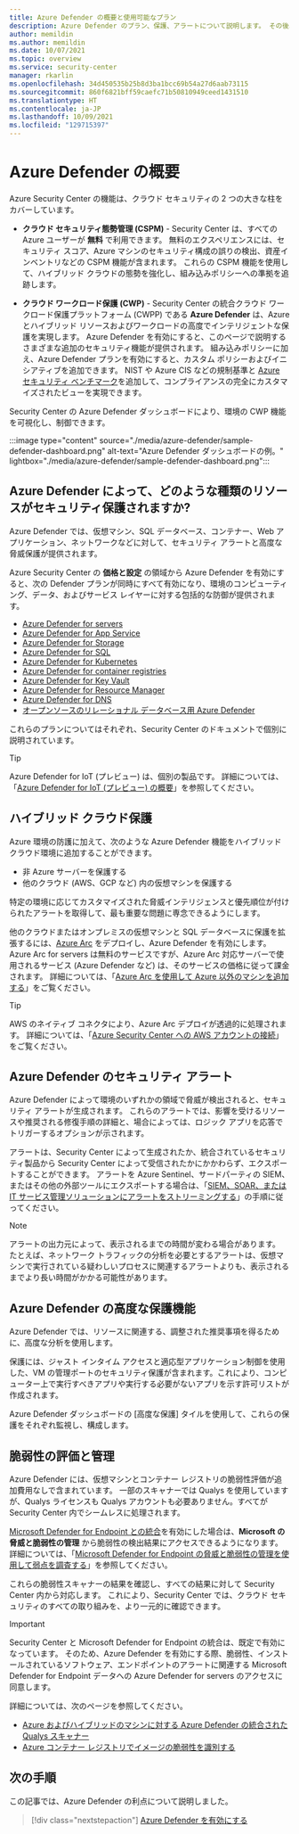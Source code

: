 ```yaml
---
title: Azure Defender の概要と使用可能なプラン
description: Azure Defender のプラン、保護、アラートについて説明します。 その後、サブスクリプションで Azure Defender を有効にして高度なセキュリティを実現します。
author: memildin
ms.author: memildin
ms.date: 10/07/2021
ms.topic: overview
ms.service: security-center
manager: rkarlin
ms.openlocfilehash: 34d450535b25b8d3ba1bcc69b54a27d6aab73115
ms.sourcegitcommit: 860f6821bff59caefc71b50810949ceed1431510
ms.translationtype: HT
ms.contentlocale: ja-JP
ms.lasthandoff: 10/09/2021
ms.locfileid: "129715397"
---
```

# <a name="introduction-to-azure-defender"></a>Azure Defender の概要

Azure Security Center の機能は、クラウド セキュリティの 2 つの大きな柱をカバーしています。

- **クラウド セキュリティ態勢管理 (CSPM)** - Security Center は、すべての Azure ユーザーが **無料** で利用できます。 無料のエクスペリエンスには、セキュリティ スコア、Azure マシンのセキュリティ構成の誤りの検出、資産インベントリなどの CSPM 機能が含まれます。 これらの CSPM 機能を使用して、ハイブリッド クラウドの態勢を強化し、組み込みポリシーへの準拠を追跡します。

- **クラウド ワークロード保護 (CWP)** - Security Center の統合クラウド ワークロード保護プラットフォーム (CWPP) である **Azure Defender** は、Azure とハイブリッド リソースおよびワークロードの高度でインテリジェントな保護を実現します。 Azure Defender を有効にすると、このページで説明するさまざまな追加のセキュリティ機能が提供されます。 組み込みポリシーに加え、Azure Defender プランを有効にすると、カスタム ポリシーおよびイニシアティブを追加できます。 NIST や Azure CIS などの規制基準と [Azure セキュリティ ベンチマーク](/security/benchmark/azure/introduction)を追加して、コンプライアンスの完全にカスタマイズされたビューを実現できます。

Security Center の Azure Defender ダッシュボードにより、環境の CWP 機能を可視化し、制御できます。

:::image type="content" source="./media/azure-defender/sample-defender-dashboard.png" alt-text="Azure Defender ダッシュボードの例。" lightbox="./media/azure-defender/sample-defender-dashboard.png":::

## <a name="what-resource-types-can-azure-defender-secure"></a>Azure Defender によって、どのような種類のリソースがセキュリティ保護されますか?

Azure Defender では、仮想マシン、SQL データベース、コンテナー、Web アプリケーション、ネットワークなどに対して、セキュリティ アラートと高度な脅威保護が提供されます。

Azure Security Center の **価格と設定** の領域から Azure Defender を有効にすると、次の Defender プランが同時にすべて有効になり、環境のコンピューティング、データ、およびサービス レイヤーに対する包括的な防御が提供されます。

- [Azure Defender for servers](defender-for-servers-introduction.md)
- [Azure Defender for App Service](defender-for-app-service-introduction.md)
- [Azure Defender for Storage](defender-for-storage-introduction.md)
- [Azure Defender for SQL](defender-for-sql-introduction.md)
- [Azure Defender for Kubernetes](defender-for-kubernetes-introduction.md)
- [Azure Defender for container registries](defender-for-container-registries-introduction.md)
- [Azure Defender for Key Vault](defender-for-key-vault-introduction.md)
- [Azure Defender for Resource Manager](defender-for-resource-manager-introduction.md)
- [Azure Defender for DNS](defender-for-dns-introduction.md)
- [オープンソースのリレーショナル データベース用 Azure Defender](defender-for-databases-introduction.md)

これらのプランについてはそれぞれ、Security Center のドキュメントで個別に説明されています。

> [!TIP]
> Azure Defender for IoT (プレビュー) は、個別の製品です。 詳細については、「[Azure Defender for IoT (プレビュー) の概要](../defender-for-iot/overview.md)」を参照してください。 

## <a name="hybrid-cloud-protection"></a>ハイブリッド クラウド保護

Azure 環境の防護に加えて、次のような Azure Defender 機能をハイブリッド クラウド環境に追加することができます。

- 非 Azure サーバーを保護する
- 他のクラウド (AWS、GCP など) 内の仮想マシンを保護する

特定の環境に応じてカスタマイズされた脅威インテリジェンスと優先順位が付けられたアラートを取得して、最も重要な問題に専念できるようにします。

他のクラウドまたはオンプレミスの仮想マシンと SQL データベースに保護を拡張するには、[Azure Arc](https://azure.microsoft.com/services/azure-arc/) をデプロイし、Azure Defender を有効にします。 Azure Arc for servers は無料のサービスですが、Azure Arc 対応サーバーで使用されるサービス (Azure Defender など) は、そのサービスの価格に従って課金されます。 詳細については、「[Azure Arc を使用して Azure 以外のマシンを追加する](quickstart-onboard-machines.md#add-non-azure-machines-with-azure-arc)」をご覧ください。

> [!TIP]
> AWS のネイティブ コネクタにより、Azure Arc デプロイが透過的に処理されます。 詳細については、「[Azure Security Center への AWS アカウントの接続](quickstart-onboard-aws.md)」をご覧ください。



## <a name="azure-defender-security-alerts"></a>Azure Defender のセキュリティ アラート 

Azure Defender によって環境のいずれかの領域で脅威が検出されると、セキュリティ アラートが生成されます。 これらのアラートでは、影響を受けるリソースや推奨される修復手順の詳細と、場合によっては、ロジック アプリを応答でトリガーするオプションが示されます。

アラートは、Security Center によって生成されたか、統合されているセキュリティ製品から Security Center によって受信されたかにかかわらず、エクスポートすることができます。 アラートを Azure Sentinel、サードパーティの SIEM、またはその他の外部ツールにエクスポートする場合は、「[SIEM、SOAR、または IT サービス管理ソリューションにアラートをストリーミングする](export-to-siem.md)」の手順に従ってください。

> [!NOTE]
> アラートの出力元によって、表示されるまでの時間が変わる場合があります。 たとえば、ネットワーク トラフィックの分析を必要とするアラートは、仮想マシンで実行されている疑わしいプロセスに関連するアラートよりも、表示されるまでより長い時間がかかる可能性があります。


## <a name="azure-defender-advanced-protection-capabilities"></a>Azure Defender の高度な保護機能

Azure Defender では、リソースに関連する、調整された推奨事項を得るために、高度な分析を使用します。 

保護には、ジャスト インタイム アクセスと適応型アプリケーション制御を使用した、VM の管理ポートのセキュリティ保護が含まれます。これにより、コンピューター上で実行すべきアプリや実行する必要がないアプリを示す許可リストが作成されます。 

Azure Defender ダッシュボードの [高度な保護] タイルを使用して、これらの保護をそれぞれ監視し、構成します。 

## <a name="vulnerability-assessment-and-management"></a>脆弱性の評価と管理

Azure Defender には、仮想マシンとコンテナー レジストリの脆弱性評価が追加費用なしで含まれています。 一部のスキャナーでは Qualys を使用していますが、Qualys ライセンスも Qualys アカウントも必要ありません。すべてが Security Center 内でシームレスに処理されます。 

[Microsoft Defender for Endpoint との統合](security-center-wdatp.md)を有効にした場合は、**Microsoft の脅威と脆弱性の管理** から脆弱性の検出結果にアクセスできるようになります。 詳細については、「[Microsoft Defender for Endpoint の脅威と脆弱性の管理を使用して弱点を調査する](deploy-vulnerability-assessment-tvm.md)」を参照してください。

これらの脆弱性スキャナーの結果を確認し、すべての結果に対して Security Center 内から対応します。 これにより、Security Center では、クラウド セキュリティのすべての取り組みを、より一元的に確認できます。

> [!IMPORTANT]
> Security Center と Microsoft Defender for Endpoint の統合は、既定で有効になっています。 そのため、Azure Defender を有効にする際、脆弱性、インストールされているソフトウェア、エンドポイントのアラートに関連する Microsoft Defender for Endpoint データへの Azure Defender for servers のアクセスに同意します。

詳細については、次のページを参照してください。

- [Azure およびハイブリッドのマシンに対する Azure Defender の統合された Qualys スキャナー](deploy-vulnerability-assessment-vm.md)
- [Azure コンテナー レジストリでイメージの脆弱性を識別する](defender-for-container-registries-usage.md#identify-vulnerabilities-in-images-in-other-container-registries)



## <a name="next-steps"></a>次の手順

この記事では、Azure Defender の利点について説明しました。 

> [!div class="nextstepaction"]
> [Azure Defender を有効にする](enable-azure-defender.md)
